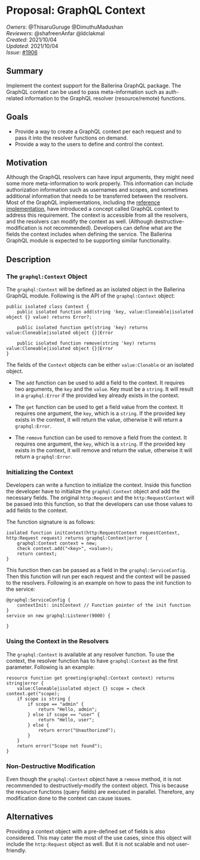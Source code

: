 # Proposal: GraphQL Context

_Owners_: @ThisaruGuruge @DimuthuMadushan     
_Reviewers_: @shafreenAnfar @ldclakmal       
_Created_: 2021/10/04   
_Updated_: 2021/10/04     
_Issue_: [#1906](https://github.com/ballerina-platform/ballerina-standard-library/issues/1906)

## Summary
Implement the context support for the Ballerina GraphQL package. The GraphQL context can be used to pass meta-information such as auth-related information to the GraphQL resolver (resource/remote) functions.

## Goals
* Provide a way to create a GraphQL context per each request and to pass it into the resolver functions on demand.
* Provide a way to the users to define and control the context.

## Motivation
Although the GraphQL resolvers can have input arguments, they might need some more meta-information to work properly. This information can include authorization information such as usernames and scopes, and sometimes additional information that needs to be transferred between the resolvers.
Most of the GraphQL implementations, including the [reference implementation](https://github.com/graphql/graphql-js), have introduced a concept called GraphQL context to address this requirement. The context is accessible from all the resolvers, and the resolvers can modify the context as well. (Although destructive-modification is not recommended).
Developers can define what are the fields the context includes when defining the service. The Ballerina GraphQL module is expected to be supporting similar functionality.

## Description

### The `graphql:Context` Object
The `graphql:Context` will be defined as an isolated object in the Ballerina GraphQL module. Following is the API of the `graphql:Context` object:

```ballerina
public isolated class Context {
    public isolated function add(string 'key, value:Cloneable|isolated object {} value) returns Error?;

    public isolated function get(string 'key) returns value:Cloneable|isolated object {}|Error

    public isolated function remove(string 'key) returns value:Cloneable|isolated object {}|Error
}
```

The fields of the `Context` objects can be either `value:Clonable` or an isolated object.

* The `add` function can be used to add a field to the context. It requires two arguments, the `key` and the `value`. Key must be a `string`. It will result in a `graphql:Error` if the provided key already exists in the context.

* The `get` function can be used to get a field value from the context. It requires one argument, the `key`, which is a `string`. If the provided key exists in the context, it will return the value, otherwise it will return a `graphql:Error`.

* The `remove` function can be used to remove a field from the context. It requires one argument, the `key`, which is a `string`. If the provided key exists in the context, it will remove and return the value, otherwise it will return a `graphql:Error`.


### Initializing the Context
Developers can write a function to initialize the context. Inside this function the developer have to initialize the `graphql:Context` object and add the necessary fields. The original `http:Request` and the `http:RequestContext` will be passed into this function, so that the developers can use those values to add fields to the context.

The function signature is as follows:

```ballerina
isolated function initContext(http:RequestContext requestContext, http:Request request) returns graphql:Context|error {
    graphql:Context context = new;
    check context.add("<key>", <value>);
    return context;
}
```

This function then can be passed as a field in the `graphql:ServiceConfig`. Then this function will run per each request and the context will be passed to the resolvers. Following is an example on how to pass the init function to the service:

```ballerina
@graphql:ServiceConfig {
    contextInit: initContext // Function pointer of the init function
}
service on new graphql:Listener(9000) {

}
```

### Using the Context in the Resolvers
The `graphql:Context` is available at any resolver function. To use the context, the resolver function has to have `graphql:Context` as the first parameter. Following is an example:

```ballerina
resource function get greeting(graphql:Context context) returns string|error {
    value:Cloneable|isolated object {} scope = check context.get("scope);
    if scope is string {
        if scope == "admin" {
            return "Hello, admin";
        } else if scope == "user" {
            return "Hello, user";
        } else {
            return error("Unauthorized");
        }
    }
    return error("Scope not found");
}
```

### Non-Destructive Modification
Even though the `graphql:Context` object have a `remove` method, it is not recommended to destructively-modify the context object. This is because the resource functions (query fields) are executed in parallel. Therefore, any modification done to the context can cause issues.

## Alternatives
Providing a context object with a pre-defined set of fields is also considered. This may cater the most of the use cases, since this object will include the `http:Request` object as well. But it is not scalable and not user-friendly.
